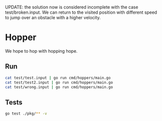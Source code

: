 UPDATE: the solution now is considered incomplete with the case test/broken.input. We can return to the visited position with different speed to jump over an obstacle with a higher velocity.

# Hopper

We hope to hop with hopping hope.

## Run

``` sh
cat test/test.input | go run cmd/hoppers/main.go
cat test/test2.input | go run cmd/hoppers/main.go
cat test/wrong.input | go run cmd/hoppers/main.go
```

## Tests

``` sh
go test ./pkg/** -v
```


